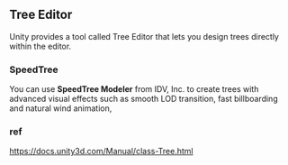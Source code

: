 ## Tree Editor

Unity provides a tool called Tree Editor that lets you design trees directly within the editor.



### SpeedTree

You can use **SpeedTree Modeler** from IDV, Inc. to create trees with advanced visual effects such as smooth LOD
 transition, fast billboarding and natural wind animation,
 
 
 
 


### ref 
https://docs.unity3d.com/Manual/class-Tree.html


